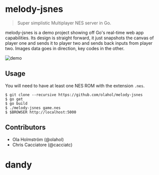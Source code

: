 # melody-jsnes

> Super simplistic Multiplayer NES server in Go.

melody-jsnes is a demo project showing off Go's real-time web app
capabilities. Its design is straight forward, it just snapshots the
canvas of player one and sends it to player two and sends back inputs
from player two. Images data goes in direction, key codes in the other.

![demo](https://cdn.rawgit.com/olahol/melody-jsnes/master/demo.gif "Me playing a perfectly legal version of Contra with my friends")

## Usage

You will need to have at least one NES ROM with the extension `.nes`.

    $ git clone --recursive https://github.com/olahol/melody-jsnes
    $ go get
    $ go build
    $ ./melody-jsnes game.nes
    $ $BROWSER http://localhost:5000

## Contributors

* Ola Holmström (@olahol)
* Chris Cacciatore (@cacciatc)
# dandy
